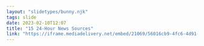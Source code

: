 ```yaml
---
layout: "slidetypes/bunny.njk"
tags: slide
date: 2023-02-10T12:07
title: "15 24-Hour News Sources"
link: "https://iframe.mediadelivery.net/embed/21069/56016cb9-4fc6-4d91-8a51-652d31b76211"
---
```

